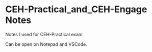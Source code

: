 # CEH-Practical_and_CEH-Engage Notes
Notes I used for CEH-Practical exam

Can be open on Notepad and VSCode.
